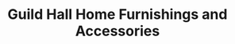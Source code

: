 ---
title: "Guild Hall Home Furnishings and Accessories"
url: /millcreek/guild-hall-home-furnishings-and-accessories/
shop: furniture
---